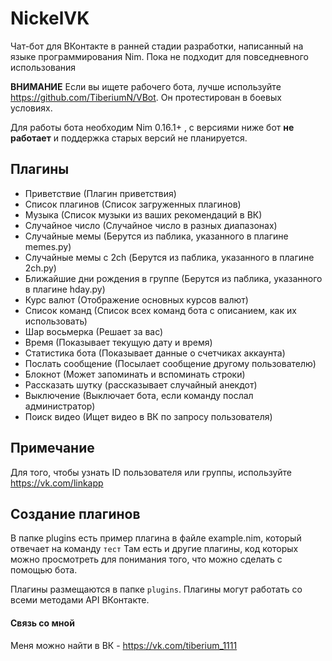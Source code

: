 NickelVK
======
Чат-бот для ВКонтакте в ранней стадии разработки, написанный на языке программирования Nim.
Пока не подходит для повседневного использования


**ВНИМАНИЕ**
Если вы ищете рабочего бота, лучше используйте https://github.com/TiberiumN/VBot. Он протестирован в боевых условиях.




Для работы бота необходим Nim 0.16.1+ , с версиями ниже бот **не работает** и поддержка старых версий не планируется.

## Плагины
* Приветствие (Плагин приветствия)
* Список плагинов (Список загруженных плагинов)
* Музыка (Список музыки из ваших рекомендаций в ВК)
* Случайное число (Случайное число в разных диапазонах)
* Случайные мемы (Берутся из паблика, указанного в плагине memes.py)
* Случайные мемы с 2ch (Берутся из паблика, указанного в плагине 2ch.py)
* Ближайшие дни рождения в группе (Берутся из паблика, указанного в плагине hday.py)
* Курс валют (Отображение основных курсов валют)
* Список команд (Список всех команд бота с описанием, как их использовать)
* Шар восьмерка (Решает за вас)
* Время (Показывает текущую дату и время)
* Статистика бота (Показывает данные о счетчиках аккаунта)
* Послать сообщение (Посылает сообщение другому пользователю)
* Блокнот (Может запоминать и вспоминать строки)
* Рассказать шутку (рассказывает случайный анекдот)
* Выключение (Выключает бота, если команду послал администратор)
* Поиск видео (Ищет видео в ВК по запросу пользователя)

## Примечание
Для того, чтобы узнать ID пользователя или группы, используйте https://vk.com/linkapp

## Создание плагинов
В папке plugins есть пример плагина в файле example.nim, который отвечает на команду `тест`
Там есть и другие плагины, код которых можно просмотреть для понимания того, что можно сделать с помощью бота.

Плагины размещаются в папке `plugins`.
Плагины могут работать со всеми методами API ВКонтакте.

#### Связь со мной
Меня можно найти в ВК - https://vk.com/tiberium_1111